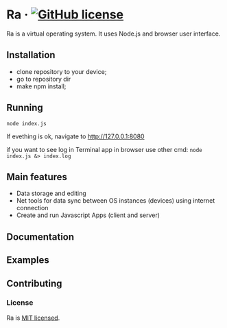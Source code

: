 # Ra &middot; [![GitHub license](https://img.shields.io/badge/license-MIT-blue.svg)](https://github.com/naliferov/ra/blob/main/LICENSE)

Ra is a virtual operating system. It uses Node.js and browser user interface.

## Installation
* clone repository to your device;
* go to repository dir
* make npm install;

## Running
```node index.js```

If evething is ok, navigate to http://127.0.0.1:8080

if you want to see log in Terminal app in browser use other cmd:
```node index.js &> index.log```

## Main features
* Data storage and editing
* Net tools for data sync between OS instances (devices) using internet connection
* Create and run Javascript Apps (client and server)

## Documentation
## Examples
## Contributing
### License

Ra is [MIT licensed](./LICENSE).